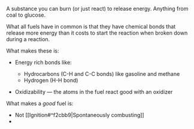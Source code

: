 A substance you can burn (or just react) to release energy. Anything from coal to glucose.

What all fuels have in common is that they have chemical bonds that release more energy than it costs to start the reaction when broken down during a reaction.

What makes these is:

 - Energy rich bonds like:
   - Hydrocarbons (C-H and C-C bonds) like gasoline and methane
   - Hydrogen (H-H bond)

 - Oxidizability — the atoms in the fuel react good with an oxidizer

What makes a *good* fuel is:

 - Not [[Ignition#^f2cbb9|Spontaneously combusting]]
 - 